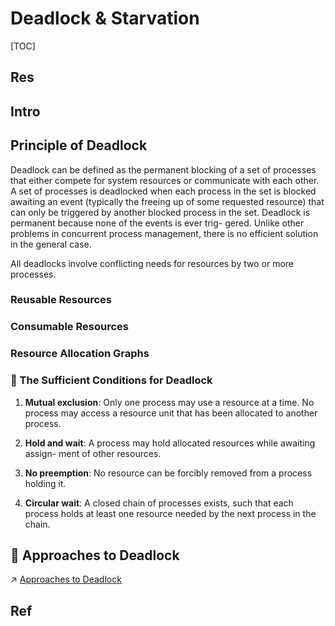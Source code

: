# Deadlock & Starvation

[TOC]



## Res


## Intro

## Principle of Deadlock
Deadlock can be defined as the permanent blocking of a set of processes that either compete for system resources or communicate with each other. A set of processes is deadlocked when each process in the set is blocked awaiting an event (typically the freeing up of some requested resource) that can only be triggered by another blocked process in the set. Deadlock is permanent because none of the events is ever trig- gered. Unlike other problems in concurrent process management, there is no efficient solution in the general case.

All deadlocks involve conflicting needs for resources by two or more processes.

### Reusable Resources

### Consumable Resources


### Resource Allocation Graphs


### 🍯 The Sufficient Conditions for Deadlock
1. **Mutual exclusion**: Only one process may use a resource at a time. No process may access a resource unit that has been allocated to another process.

2. **Hold and wait**: A process may hold allocated resources while awaiting assign- ment of other resources.

3. **No preemption**: No resource can be forcibly removed from a process holding it.

4. **Circular wait**: A closed chain of processes exists, such that each process holds at least one resource needed by the next process in the chain.



## 🚕 Approaches to Deadlock
↗ [Approaches to Deadlock](Approaches%20to%20Deadlock.md)



## Ref

